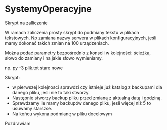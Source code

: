 # SystemyOperacyjne
Skrypt na zalliczenie

W ramach zaliczenia prosty skrypt do podmiany tekstu w plikach tekstowych. Np zamiana nazwy serwera w plikach konfiguracyjnych, jeśli mamy dokonać takich zmian na 100 urządzeniach.

Można podać parametry bezpośrednio z konsoli w kolejności: ścieżka, słowo do zamiany i na jakie słowo wymieniamy.

np. py -3 plik.txt stare nowe

Skrypt:
- w pierwszej kolejnosci sprawdzi czy istnieje już katalog z backupami dla danego pliku, jesli nie to taki stworzy.
- Następnie stworzy backup pliku przed zmianą z aktualną datą i godziną.
- Sprawdzamy ile mamy backupów danego pliku, jesli więcej niż 5 to usuwamy starszse.
- Na końcu wykona podmianę w pliku docelowym


Pozdrawiam
